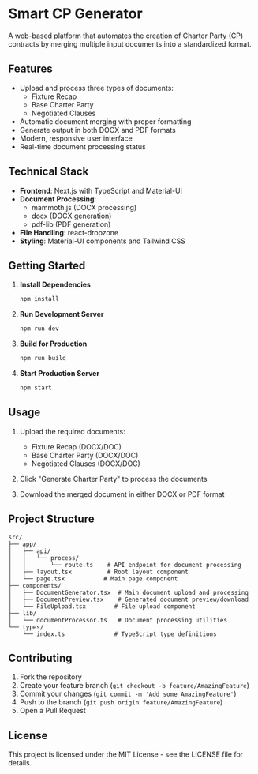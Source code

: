 # Smart CP Generator

A web-based platform that automates the creation of Charter Party (CP) contracts by merging multiple input documents into a standardized format.

## Features

- Upload and process three types of documents:
  - Fixture Recap
  - Base Charter Party
  - Negotiated Clauses
- Automatic document merging with proper formatting
- Generate output in both DOCX and PDF formats
- Modern, responsive user interface
- Real-time document processing status

## Technical Stack

- **Frontend**: Next.js with TypeScript and Material-UI
- **Document Processing**: 
  - mammoth.js (DOCX processing)
  - docx (DOCX generation)
  - pdf-lib (PDF generation)
- **File Handling**: react-dropzone
- **Styling**: Material-UI components and Tailwind CSS

## Getting Started

1. **Install Dependencies**
   ```bash
   npm install
   ```

2. **Run Development Server**
   ```bash
   npm run dev
   ```

3. **Build for Production**
   ```bash
   npm run build
   ```

4. **Start Production Server**
   ```bash
   npm start
   ```

## Usage

1. Upload the required documents:
   - Fixture Recap (DOCX/DOC)
   - Base Charter Party (DOCX/DOC)
   - Negotiated Clauses (DOCX/DOC)

2. Click "Generate Charter Party" to process the documents

3. Download the merged document in either DOCX or PDF format

## Project Structure

```
src/
├── app/
│   ├── api/
│   │   └── process/
│   │       └── route.ts    # API endpoint for document processing
│   ├── layout.tsx          # Root layout component
│   └── page.tsx           # Main page component
├── components/
│   ├── DocumentGenerator.tsx  # Main document upload and processing
│   ├── DocumentPreview.tsx    # Generated document preview/download
│   └── FileUpload.tsx        # File upload component
├── lib/
│   └── documentProcessor.ts   # Document processing utilities
└── types/
    └── index.ts              # TypeScript type definitions
```

## Contributing

1. Fork the repository
2. Create your feature branch (`git checkout -b feature/AmazingFeature`)
3. Commit your changes (`git commit -m 'Add some AmazingFeature'`)
4. Push to the branch (`git push origin feature/AmazingFeature`)
5. Open a Pull Request

## License

This project is licensed under the MIT License - see the LICENSE file for details.
